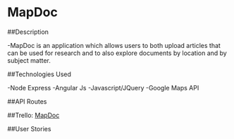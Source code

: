 # MapDoc

##Description

-MapDoc is an application which allows users to both upload articles that can be used for research and to also explore documents by location and by subject matter. 

##Technologies Used

-Node Express
-Angular Js
-Javascript/JQuery
-Google Maps API

##API Routes


##Trello:
[MapDoc](https://trello.com/b/su9YFMZ1/mapdoc)

##User Stories
